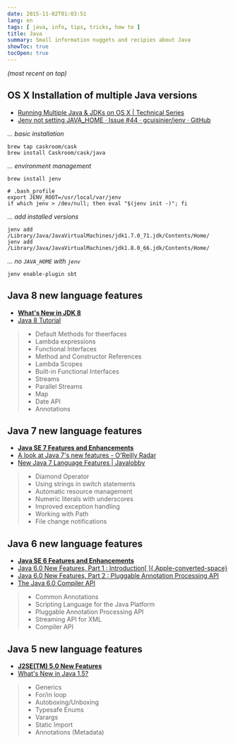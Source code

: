 ```yaml
---
date: 2015-11-02T01:03:51
lang: en
tags: [ java, info, tips, tricks, how to ]
title: Java
summary: Small information nuggets and recipies about Java
showToc: true
tocOpen: true
---
```


*(most recent on top)*

## OS X Installation of multiple Java versions

* [Running Multiple Java & JDKs on OS X | Technical Series](http://kevinallenrodriguez.com/blog/properly-installing-managing-multiple-java-versions-on-os-x/)
* [Jenv not setting JAVA_HOME · Issue #44 · gcuisinier/jenv · GitHub](https://github.com/gcuisinier/jenv/issues/44)

*... basic installation*

```shell
brew tap caskroom/cask
brew install Caskroom/cask/java
```

*... environment management*

```shell
brew install jenv
```

```shell
# .bash_profile
export JENV_ROOT=/usr/local/var/jenv
if which jenv > /dev/null; then eval "$(jenv init -)"; fi
```

*... add installed versions*

```shell
jenv add /Library/Java/JavaVirtualMachines/jdk1.7.0_71.jdk/Contents/Home/
jenv add /Library/Java/JavaVirtualMachines/jdk1.8.0_66.jdk/Contents/Home/
```

*... no `JAVA_HOME` with `jenv`*

```shell
jenv enable-plugin sbt
```

## Java 8 new language features

* [**What's New in JDK 8**](http://www.oracle.com/technetwork/java/javase/8-whats-new-2157071.html)
* [Java 8 Tutorial](http://winterbe.com/posts/2014/03/16/java-8-tutorial/)

> * Default Methods for theerfaces
> * Lambda expressions
> * Functional Interfaces
> * Method and Constructor References
> * Lambda Scopes
> * Built-in Functional Interfaces
> * Streams
> * Parallel Streams
> * Map
> * Date API
> * Annotations

## Java 7 new language features

* [**Java SE 7 Features and Enhancements**](http://www.oracle.com/technetwork/java/javase/jdk7-relnotes-418459.html)
* [A look at Java 7's new features - O'Reilly Radar](http://radar.oreilly.com/2011/09/java7-features.html)
* [New Java 7 Language Features | Javalobby](http://java.dzone.com/articles/new-java-7-language-features)

> * Diamond Operator
> * Using strings in switch statements
> * Automatic resource management
> * Numeric literals with underscores
> * Improved exception handling
> * Working with Path
> * File change notifications

## Java 6 new language features

* [**Java SE 6 Features and Enhancements**](http://www.oracle.com/technetwork/java/javase/features-141434.html)
* [Java 6.0 New Features, Part 1 : Introduction[ ]{.Apple-converted-space}](http://www.javabeat.net/introduction-to-java-6-0-new-features-part-i/)
* [Java 6.0 New Features, Part 2 : Pluggable Annotation Processing API](http://www.javabeat.net/java-6-0-features-part-2-pluggable-annotation-processing-api/)
* [The Java 6.0 Compiler API](http://www.javabeat.net/the-java-6-0-compiler-api/)

> * Common Annotations
> * Scripting Language for the Java Platform
> * Pluggable Annotation Processing API
> * Streaming API for XML
> * Compiler API

## Java 5 new language features

* [**J2SE(TM) 5.0 New Features**](http://docs.oracle.com/javase/1.5.0/docs/relnotes/features.html)
* [What's New in Java 1.5?](http://www.cs.indiana.edu/classes/jett/sstamm/)

> * Generics
> * For/in loop
> * Autoboxing/Unboxing
> * Typesafe Enums
> * Varargs
> * Static Import
> * Annotations (Metadata)
